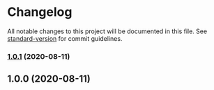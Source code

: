 # Changelog

All notable changes to this project will be documented in this file. See [standard-version](https://github.com/conventional-changelog/standard-version) for commit guidelines.

### [1.0.1](https://github.com/jdpnielsen/contextual-error/compare/v1.0.0...v1.0.1) (2020-08-11)

## 1.0.0 (2020-08-11)
